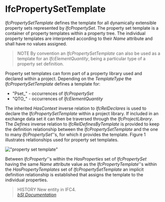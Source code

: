 IfcPropertySetTemplate
======================
_IfcPropertySetTemplate_ defines the template for all dynamically extensible
property sets represented by _IfcPropertySet_. The property set template is a
container of property templates within a property tree. The individual
property templates are interpreted according to their _Name_ attribute and
shall have no values assigned.  
  
> NOTE  By convention an _IfcPropertySetTemplate_ can also be used as a
> template for an _IfcElementQuantity_, being a particular type of a property
> set definition.  
  
Property set templates can form part of a property library used and declared
within a project. Depending on the _TemplateType_ the _IfcPropertySetTemplate_
defines a template for:  
  
* "Pset_" - occurrences of _IfcPropertySet_  
* "QTO_" - occurrences of _IfcElementQuantity_  
  
The inherited _HasContext_ inverse relation to _IfcRelDeclares_ is used to
declare the _IfcPropertySetTemplate_ within a project library. If included in
an exchange data set it can then be traversed through the _IfcProjectLibrary_.
The _Defines_ inverse relation to _IfcRelDefinesByTemplate_ is provided to
keep the definition relationship between the _IfcPropertySetTemplate_ and the
one to many _IfcPropertySet_''s, for which it provides the template. Figure 1
illustrates relationships used for property set templates.  
  
  
  
!["property set template"](figures/ifcpropertysettemplate_fig-1.png "Figure 1
-- Property set template relationships")  
  
Between _IfcProperty_''s within the _HasProperties_ set of _IfcPropertySet_
having the same _Name_ attribute value as the _IfcPropertyTemplate_''s within
the _HasPropertyTemplates_ set of _IfcPropertySetTemplate_ an implicit
definition relationship is established that assigns the template to the
individual properties.  
  
> HISTORY  New entity in IFC4.  
[ _bSI
Documentation_](https://standards.buildingsmart.org/IFC/DEV/IFC4_2/FINAL/HTML/schema/ifckernel/lexical/ifcpropertysettemplate.htm)


